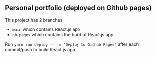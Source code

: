 ## Personal portfolio (deployed on Github pages)
This project has 2 branches
- `main` which contains React.js app 
- `gh-pages` which contains the build of React.js app

Run `yarn run deploy -- -m "Deploy to Github Pages"` after each commit/push to build React.js app.
